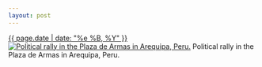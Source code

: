 ```yaml
---
layout: post
---
```


<p>
  <time><a href="/171">{{ page.date | date: "%e %B, %Y" }}</a></time>
  <a href="/171"><img src="{{ site.assets_url }}/171-640.jpg" srcset="{{ site.assets_url }}/171-1280.jpg 1280w, {{ site.assets_url }}/171-960.jpg 960w, {{ site.assets_url }}/171-640.jpg 640w, {{ site.assets_url }}/171-320.jpg 320w" sizes="(min-width: 700px) 50vw, calc(100vw - 2rem)" alt="Political rally in the Plaza de Armas in Arequipa, Peru." /></a>
  <span>Political rally in the Plaza de Armas in Arequipa, Peru.</span>
</p>
